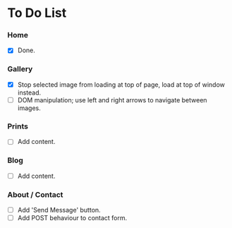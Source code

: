 # To Do List

### Home

- [x] Done.

### Gallery

- [x] Stop selected image from loading at top of page, load at top of window instead.
- [ ] DOM manipulation; use left and right arrows to navigate between images.

### Prints

- [ ] Add content.


### Blog

- [ ] Add content.

### About / Contact

- [ ] Add 'Send Message' button.
- [ ] Add POST behaviour to contact form.